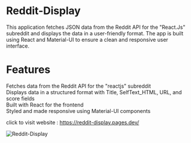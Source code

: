 # Reddit-Display
This application fetches JSON data from the Reddit API for the "React.Js" subreddit and displays the data in a user-friendly format. The app is built using React and Material-UI to ensure a clean and responsive user interface.

# Features
Fetches data from the Reddit API for the "reactjs" subreddit <br/>
Displays data in a structured format with Title, SelfText_HTML, URL, and score fields <br/>
Built with React for the frontend <br/>
Styled and made responsive using Material-UI components <br/>

click to visit website : https://reddit-display.pages.dev/



![Reddit-Display](https://github.com/sreemonkavungal/Reddit-Display/assets/90373393/66581cb3-d09e-447d-874c-518e6aa407ff)
